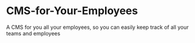 # CMS-for-Your-Employees
A CMS for you all your employees, so you can easily keep track of all your teams and employees
